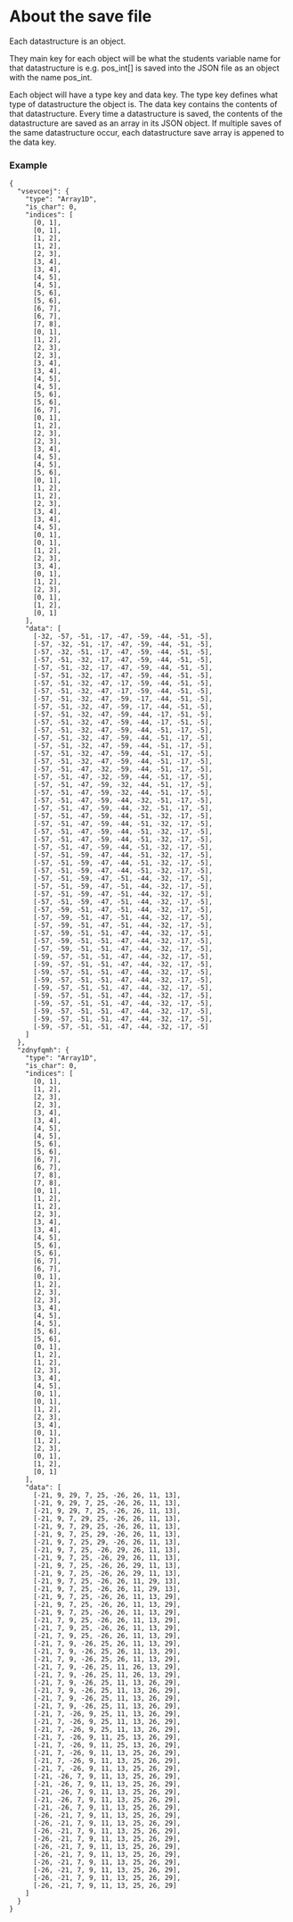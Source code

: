 # About the save file

Each datastructure is an object.

They main key for each object will be what the students variable name for that datastructure is
e.g. pos_int[] is saved into the JSON file as an object with the name pos_int.

Each object will have a type key and data key.
The type key defines what type of datastructure the object is.
The data key contains the contents of that datastructure.
Every time a datastructure is saved, the contents of the datastructure are saved as an array in its JSON object.
If multiple saves of the same datastructure occur, each datastructure save array is appened to the data key.

### Example

	{
	  "vsevcoej": {
		"type": "Array1D",
		"is_char": 0,
		"indices": [
		  [0, 1],
		  [0, 1],
		  [1, 2],
		  [1, 2],
		  [2, 3],
		  [3, 4],
		  [3, 4],
		  [4, 5],
		  [4, 5],
		  [5, 6],
		  [5, 6],
		  [6, 7],
		  [6, 7],
		  [7, 8],
		  [0, 1],
		  [1, 2],
		  [2, 3],
		  [2, 3],
		  [3, 4],
		  [3, 4],
		  [4, 5],
		  [4, 5],
		  [5, 6],
		  [5, 6],
		  [6, 7],
		  [0, 1],
		  [1, 2],
		  [2, 3],
		  [2, 3],
		  [3, 4],
		  [4, 5],
		  [4, 5],
		  [5, 6],
		  [0, 1],
		  [1, 2],
		  [1, 2],
		  [2, 3],
		  [3, 4],
		  [3, 4],
		  [4, 5],
		  [0, 1],
		  [0, 1],
		  [1, 2],
		  [2, 3],
		  [3, 4],
		  [0, 1],
		  [1, 2],
		  [2, 3],
		  [0, 1],
		  [1, 2],
		  [0, 1]
		],
		"data": [
		  [-32, -57, -51, -17, -47, -59, -44, -51, -5],
		  [-57, -32, -51, -17, -47, -59, -44, -51, -5],
		  [-57, -32, -51, -17, -47, -59, -44, -51, -5],
		  [-57, -51, -32, -17, -47, -59, -44, -51, -5],
		  [-57, -51, -32, -17, -47, -59, -44, -51, -5],
		  [-57, -51, -32, -17, -47, -59, -44, -51, -5],
		  [-57, -51, -32, -47, -17, -59, -44, -51, -5],
		  [-57, -51, -32, -47, -17, -59, -44, -51, -5],
		  [-57, -51, -32, -47, -59, -17, -44, -51, -5],
		  [-57, -51, -32, -47, -59, -17, -44, -51, -5],
		  [-57, -51, -32, -47, -59, -44, -17, -51, -5],
		  [-57, -51, -32, -47, -59, -44, -17, -51, -5],
		  [-57, -51, -32, -47, -59, -44, -51, -17, -5],
		  [-57, -51, -32, -47, -59, -44, -51, -17, -5],
		  [-57, -51, -32, -47, -59, -44, -51, -17, -5],
		  [-57, -51, -32, -47, -59, -44, -51, -17, -5],
		  [-57, -51, -32, -47, -59, -44, -51, -17, -5],
		  [-57, -51, -47, -32, -59, -44, -51, -17, -5],
		  [-57, -51, -47, -32, -59, -44, -51, -17, -5],
		  [-57, -51, -47, -59, -32, -44, -51, -17, -5],
		  [-57, -51, -47, -59, -32, -44, -51, -17, -5],
		  [-57, -51, -47, -59, -44, -32, -51, -17, -5],
		  [-57, -51, -47, -59, -44, -32, -51, -17, -5],
		  [-57, -51, -47, -59, -44, -51, -32, -17, -5],
		  [-57, -51, -47, -59, -44, -51, -32, -17, -5],
		  [-57, -51, -47, -59, -44, -51, -32, -17, -5],
		  [-57, -51, -47, -59, -44, -51, -32, -17, -5],
		  [-57, -51, -47, -59, -44, -51, -32, -17, -5],
		  [-57, -51, -59, -47, -44, -51, -32, -17, -5],
		  [-57, -51, -59, -47, -44, -51, -32, -17, -5],
		  [-57, -51, -59, -47, -44, -51, -32, -17, -5],
		  [-57, -51, -59, -47, -51, -44, -32, -17, -5],
		  [-57, -51, -59, -47, -51, -44, -32, -17, -5],
		  [-57, -51, -59, -47, -51, -44, -32, -17, -5],
		  [-57, -51, -59, -47, -51, -44, -32, -17, -5],
		  [-57, -59, -51, -47, -51, -44, -32, -17, -5],
		  [-57, -59, -51, -47, -51, -44, -32, -17, -5],
		  [-57, -59, -51, -47, -51, -44, -32, -17, -5],
		  [-57, -59, -51, -51, -47, -44, -32, -17, -5],
		  [-57, -59, -51, -51, -47, -44, -32, -17, -5],
		  [-57, -59, -51, -51, -47, -44, -32, -17, -5],
		  [-59, -57, -51, -51, -47, -44, -32, -17, -5],
		  [-59, -57, -51, -51, -47, -44, -32, -17, -5],
		  [-59, -57, -51, -51, -47, -44, -32, -17, -5],
		  [-59, -57, -51, -51, -47, -44, -32, -17, -5],
		  [-59, -57, -51, -51, -47, -44, -32, -17, -5],
		  [-59, -57, -51, -51, -47, -44, -32, -17, -5],
		  [-59, -57, -51, -51, -47, -44, -32, -17, -5],
		  [-59, -57, -51, -51, -47, -44, -32, -17, -5],
		  [-59, -57, -51, -51, -47, -44, -32, -17, -5],
		  [-59, -57, -51, -51, -47, -44, -32, -17, -5]
		]
	  },
	  "zdnyfqmh": {
		"type": "Array1D",
		"is_char": 0,
		"indices": [
		  [0, 1],
		  [1, 2],
		  [2, 3],
		  [2, 3],
		  [3, 4],
		  [3, 4],
		  [4, 5],
		  [4, 5],
		  [5, 6],
		  [5, 6],
		  [6, 7],
		  [6, 7],
		  [7, 8],
		  [7, 8],
		  [0, 1],
		  [1, 2],
		  [1, 2],
		  [2, 3],
		  [3, 4],
		  [3, 4],
		  [4, 5],
		  [5, 6],
		  [5, 6],
		  [6, 7],
		  [6, 7],
		  [0, 1],
		  [1, 2],
		  [2, 3],
		  [2, 3],
		  [3, 4],
		  [4, 5],
		  [4, 5],
		  [5, 6],
		  [5, 6],
		  [0, 1],
		  [1, 2],
		  [1, 2],
		  [2, 3],
		  [3, 4],
		  [4, 5],
		  [0, 1],
		  [0, 1],
		  [1, 2],
		  [2, 3],
		  [3, 4],
		  [0, 1],
		  [1, 2],
		  [2, 3],
		  [0, 1],
		  [1, 2],
		  [0, 1]
		],
		"data": [
		  [-21, 9, 29, 7, 25, -26, 26, 11, 13],
		  [-21, 9, 29, 7, 25, -26, 26, 11, 13],
		  [-21, 9, 29, 7, 25, -26, 26, 11, 13],
		  [-21, 9, 7, 29, 25, -26, 26, 11, 13],
		  [-21, 9, 7, 29, 25, -26, 26, 11, 13],
		  [-21, 9, 7, 25, 29, -26, 26, 11, 13],
		  [-21, 9, 7, 25, 29, -26, 26, 11, 13],
		  [-21, 9, 7, 25, -26, 29, 26, 11, 13],
		  [-21, 9, 7, 25, -26, 29, 26, 11, 13],
		  [-21, 9, 7, 25, -26, 26, 29, 11, 13],
		  [-21, 9, 7, 25, -26, 26, 29, 11, 13],
		  [-21, 9, 7, 25, -26, 26, 11, 29, 13],
		  [-21, 9, 7, 25, -26, 26, 11, 29, 13],
		  [-21, 9, 7, 25, -26, 26, 11, 13, 29],
		  [-21, 9, 7, 25, -26, 26, 11, 13, 29],
		  [-21, 9, 7, 25, -26, 26, 11, 13, 29],
		  [-21, 7, 9, 25, -26, 26, 11, 13, 29],
		  [-21, 7, 9, 25, -26, 26, 11, 13, 29],
		  [-21, 7, 9, 25, -26, 26, 11, 13, 29],
		  [-21, 7, 9, -26, 25, 26, 11, 13, 29],
		  [-21, 7, 9, -26, 25, 26, 11, 13, 29],
		  [-21, 7, 9, -26, 25, 26, 11, 13, 29],
		  [-21, 7, 9, -26, 25, 11, 26, 13, 29],
		  [-21, 7, 9, -26, 25, 11, 26, 13, 29],
		  [-21, 7, 9, -26, 25, 11, 13, 26, 29],
		  [-21, 7, 9, -26, 25, 11, 13, 26, 29],
		  [-21, 7, 9, -26, 25, 11, 13, 26, 29],
		  [-21, 7, 9, -26, 25, 11, 13, 26, 29],
		  [-21, 7, -26, 9, 25, 11, 13, 26, 29],
		  [-21, 7, -26, 9, 25, 11, 13, 26, 29],
		  [-21, 7, -26, 9, 25, 11, 13, 26, 29],
		  [-21, 7, -26, 9, 11, 25, 13, 26, 29],
		  [-21, 7, -26, 9, 11, 25, 13, 26, 29],
		  [-21, 7, -26, 9, 11, 13, 25, 26, 29],
		  [-21, 7, -26, 9, 11, 13, 25, 26, 29],
		  [-21, 7, -26, 9, 11, 13, 25, 26, 29],
		  [-21, -26, 7, 9, 11, 13, 25, 26, 29],
		  [-21, -26, 7, 9, 11, 13, 25, 26, 29],
		  [-21, -26, 7, 9, 11, 13, 25, 26, 29],
		  [-21, -26, 7, 9, 11, 13, 25, 26, 29],
		  [-21, -26, 7, 9, 11, 13, 25, 26, 29],
		  [-26, -21, 7, 9, 11, 13, 25, 26, 29],
		  [-26, -21, 7, 9, 11, 13, 25, 26, 29],
		  [-26, -21, 7, 9, 11, 13, 25, 26, 29],
		  [-26, -21, 7, 9, 11, 13, 25, 26, 29],
		  [-26, -21, 7, 9, 11, 13, 25, 26, 29],
		  [-26, -21, 7, 9, 11, 13, 25, 26, 29],
		  [-26, -21, 7, 9, 11, 13, 25, 26, 29],
		  [-26, -21, 7, 9, 11, 13, 25, 26, 29],
		  [-26, -21, 7, 9, 11, 13, 25, 26, 29],
		  [-26, -21, 7, 9, 11, 13, 25, 26, 29]
		]
	  }
	}
